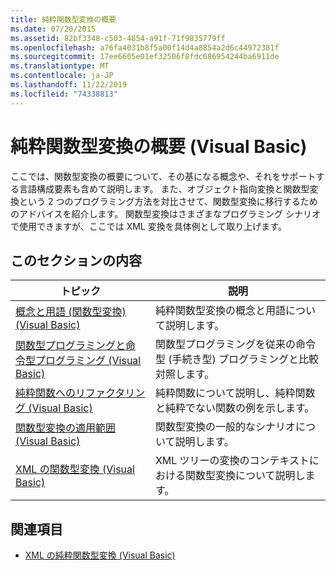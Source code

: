 ```yaml
---
title: 純粋関数型変換の概要
ms.date: 07/20/2015
ms.assetid: 82bf3348-c503-4854-a91f-71f9835779ff
ms.openlocfilehash: a76fa4031b8f5a00f14d4a8854a2d6c44972381f
ms.sourcegitcommit: 17ee6605e01ef32506f8fdc686954244ba6911de
ms.translationtype: MT
ms.contentlocale: ja-JP
ms.lasthandoff: 11/22/2019
ms.locfileid: "74338813"
---
```

# <a name="introduction-to-pure-functional-transformations-visual-basic"></a>純粋関数型変換の概要 (Visual Basic)
ここでは、関数型変換の概要について、その基になる概念や、それをサポートする言語構成要素も含めて説明します。 また、オブジェクト指向変換と関数型変換という 2 つのプログラミング方法を対比させて、関数型変換に移行するためのアドバイスを紹介します。 関数型変換はさまざまなプログラミング シナリオで使用できますが、ここでは XML 変換を具体例として取り上げます。  
  
## <a name="in-this-section"></a>このセクションの内容  
  
|トピック|説明|  
|-----------|-----------------|  
|[概念と用語 (関数型変換) (Visual Basic)](../../../../visual-basic/programming-guide/concepts/linq/concepts-and-terminology-functional-transformation.md)|純粋関数型変換の概念と用語について説明します。|  
|[関数型プログラミングと命令型プログラミング (Visual Basic)](../../../../visual-basic/programming-guide/concepts/linq/functional-programming-vs-imperative-programming.md)|関数型プログラミングを従来の命令型 (手続き型) プログラミングと比較対照します。|  
|[純粋関数へのリファクタリング (Visual Basic)](../../../../visual-basic/programming-guide/concepts/linq/refactoring-into-pure-functions.md)|純粋関数について説明し、純粋関数と純粋でない関数の例を示します。|  
|[関数型変換の適用範囲 (Visual Basic)](../../../../visual-basic/programming-guide/concepts/linq/applicability-of-functional-transformation.md)|関数型変換の一般的なシナリオについて説明します。|  
|[XML の関数型変換 (Visual Basic)](../../../../visual-basic/programming-guide/concepts/linq/functional-transformation-of-xml.md)|XML ツリーの変換のコンテキストにおける関数型変換について説明します。|  
  
## <a name="see-also"></a>関連項目

- [XML の純粋関数型変換 (Visual Basic)](../../../../visual-basic/programming-guide/concepts/linq/pure-functional-transformations-of-xml.md)

